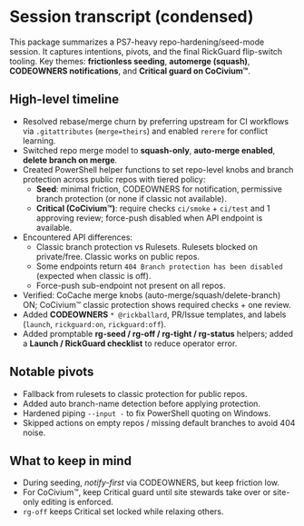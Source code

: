 # Session transcript (condensed)

This package summarizes a PS7-heavy repo-hardening/seed-mode session.
It captures intentions, pivots, and the final RickGuard flip-switch tooling.
Key themes: **frictionless seeding**, **automerge (squash)**, **CODEOWNERS notifications**, and **Critical guard on CoCivium™**.

## High-level timeline
- Resolved rebase/merge churn by preferring upstream for CI workflows via `.gitattributes` (`merge=theirs`) and enabled `rerere` for conflict learning.
- Switched repo merge model to **squash-only**, **auto-merge enabled**, **delete branch on merge**.
- Created PowerShell helper functions to set repo-level knobs and branch protection across public repos with tiered policy:
  - **Seed**: minimal friction, CODEOWNERS for notification, permissive branch protection (or none if classic not available).
  - **Critical (CoCivium™)**: require checks `ci/smoke` + `ci/test` and 1 approving review; force-push disabled when API endpoint is available.
- Encountered API differences:
  - Classic branch protection vs Rulesets. Rulesets blocked on private/free. Classic works on public repos.
  - Some endpoints return `404 Branch protection has been disabled` (expected when classic is off).
  - Force-push sub-endpoint not present on all repos.
- Verified: CoCache merge knobs (auto-merge/squash/delete-branch) ON; CoCivium™ classic protection shows required checks + one review.
- Added **CODEOWNERS** `* @rickballard`, PR/Issue templates, and labels (`launch`, `rickguard:on`, `rickguard:off`).
- Added promptable **rg-seed / rg-off / rg-tight / rg-status** helpers; added a **Launch / RickGuard checklist** to reduce operator error.

## Notable pivots
- Fallback from rulesets to classic protection for public repos.
- Added auto branch-name detection before applying protection.
- Hardened piping `--input -` to fix PowerShell quoting on Windows.
- Skipped actions on empty repos / missing default branches to avoid 404 noise.

## What to keep in mind
- During seeding, _notify-first_ via CODEOWNERS, but keep friction low.
- For CoCivium™, keep Critical guard until site stewards take over or site-only editing is enforced.
- `rg-off` keeps Critical set locked while relaxing others.

